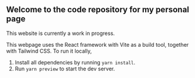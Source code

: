 ## Welcome to the code repository for my personal page

This website is currently a work in progress.

This webpage uses the React framework with Vite as a build tool, together with Tailwind CSS. To run it locally,

1. Install all dependencies by running `yarn install`.
2. Run `yarn preview` to start the dev server.